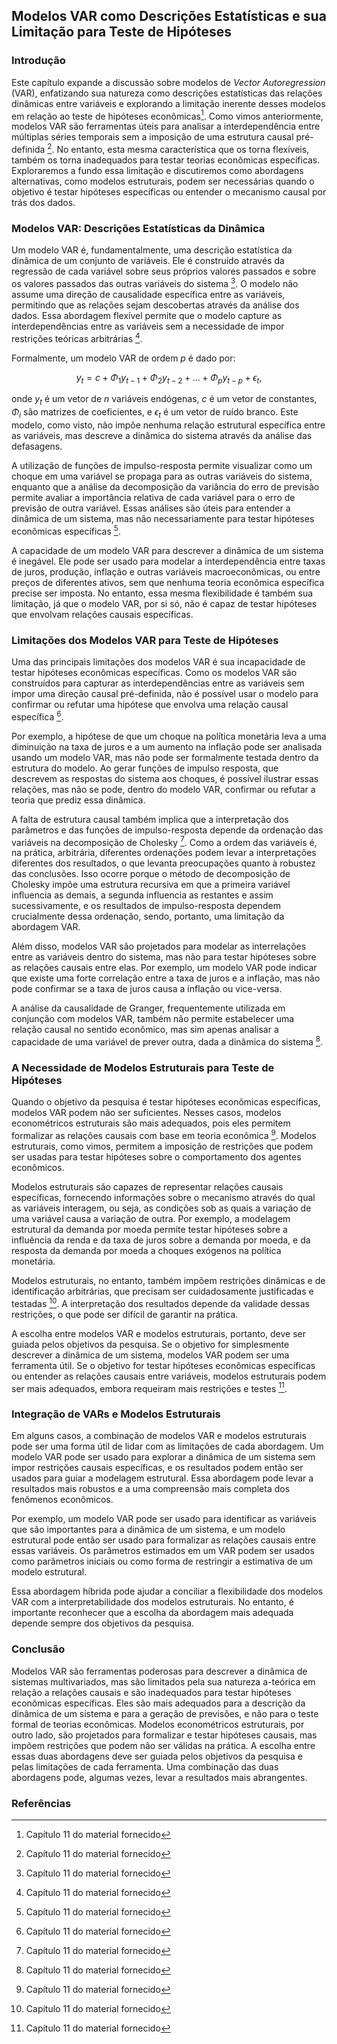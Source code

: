 ## Modelos VAR como Descrições Estatísticas e sua Limitação para Teste de Hipóteses

### Introdução
Este capítulo expande a discussão sobre modelos de *Vector Autoregression* (VAR), enfatizando sua natureza como descrições estatísticas das relações dinâmicas entre variáveis e explorando a limitação inerente desses modelos em relação ao teste de hipóteses econômicas[^1]. Como vimos anteriormente, modelos VAR são ferramentas úteis para analisar a interdependência entre múltiplas séries temporais sem a imposição de uma estrutura causal pré-definida [^1]. No entanto, esta mesma característica que os torna flexíveis, também os torna inadequados para testar teorias econômicas específicas. Exploraremos a fundo essa limitação e discutiremos como abordagens alternativas, como modelos estruturais, podem ser necessárias quando o objetivo é testar hipóteses específicas ou entender o mecanismo causal por trás dos dados.

### Modelos VAR: Descrições Estatísticas da Dinâmica
Um modelo VAR é, fundamentalmente, uma descrição estatística da dinâmica de um conjunto de variáveis. Ele é construído através da regressão de cada variável sobre seus próprios valores passados e sobre os valores passados das outras variáveis do sistema [^1]. O modelo não assume uma direção de causalidade específica entre as variáveis, permitindo que as relações sejam descobertas através da análise dos dados. Essa abordagem flexível permite que o modelo capture as interdependências entre as variáveis sem a necessidade de impor restrições teóricas arbitrárias [^1].

Formalmente, um modelo VAR de ordem *p* é dado por:

$$
y_t = c + \Phi_1 y_{t-1} + \Phi_2 y_{t-2} + \ldots + \Phi_p y_{t-p} + \epsilon_t,
$$

onde $y_t$ é um vetor de *n* variáveis endógenas, $c$ é um vetor de constantes, $\Phi_i$ são matrizes de coeficientes, e $\epsilon_t$ é um vetor de ruído branco. Este modelo, como visto, não impõe nenhuma relação estrutural específica entre as variáveis, mas descreve a dinâmica do sistema através da análise das defasagens.

A utilização de funções de impulso-resposta permite visualizar como um choque em uma variável se propaga para as outras variáveis do sistema, enquanto que a análise da decomposição da variância do erro de previsão permite avaliar a importância relativa de cada variável para o erro de previsão de outra variável. Essas análises são úteis para entender a dinâmica de um sistema, mas não necessariamente para testar hipóteses econômicas específicas [^1].

A capacidade de um modelo VAR para descrever a dinâmica de um sistema é inegável. Ele pode ser usado para modelar a interdependência entre taxas de juros, produção, inflação e outras variáveis macroeconômicas, ou entre preços de diferentes ativos, sem que nenhuma teoria econômica específica precise ser imposta. No entanto, essa mesma flexibilidade é também sua limitação, já que o modelo VAR, por si só, não é capaz de testar hipóteses que envolvam relações causais específicas.

### Limitações dos Modelos VAR para Teste de Hipóteses
Uma das principais limitações dos modelos VAR é sua incapacidade de testar hipóteses econômicas específicas. Como os modelos VAR são construídos para capturar as interdependências entre as variáveis sem impor uma direção causal pré-definida, não é possível usar o modelo para confirmar ou refutar uma hipótese que envolva uma relação causal específica [^1].

Por exemplo, a hipótese de que um choque na política monetária leva a uma diminuição na taxa de juros e a um aumento na inflação pode ser analisada usando um modelo VAR, mas não pode ser formalmente testada dentro da estrutura do modelo. Ao gerar funções de impulso resposta, que descrevem as respostas do sistema aos choques, é possível ilustrar essas relações, mas não se pode, dentro do modelo VAR, confirmar ou refutar a teoria que prediz essa dinâmica.

A falta de estrutura causal também implica que a interpretação dos parâmetros e das funções de impulso-resposta depende da ordenação das variáveis na decomposição de Cholesky [^1]. Como a ordem das variáveis é, na prática, arbitrária, diferentes ordenações podem levar a interpretações diferentes dos resultados, o que levanta preocupações quanto à robustez das conclusões. Isso ocorre porque o método de decomposição de Cholesky impõe uma estrutura recursiva em que a primeira variável influencia as demais, a segunda influencia as restantes e assim sucessivamente, e os resultados de impulso-resposta dependem crucialmente dessa ordenação, sendo, portanto, uma limitação da abordagem VAR.

Além disso, modelos VAR são projetados para modelar as interrelações entre as variáveis dentro do sistema, mas não para testar hipóteses sobre as relações causais entre elas. Por exemplo, um modelo VAR pode indicar que existe uma forte correlação entre a taxa de juros e a inflação, mas não pode confirmar se a taxa de juros causa a inflação ou vice-versa.

A análise da causalidade de Granger, frequentemente utilizada em conjunção com modelos VAR, também não permite estabelecer uma relação causal no sentido econômico, mas sim apenas analisar a capacidade de uma variável de prever outra, dada a dinâmica do sistema [^1].

### A Necessidade de Modelos Estruturais para Teste de Hipóteses
Quando o objetivo da pesquisa é testar hipóteses econômicas específicas, modelos VAR podem não ser suficientes. Nesses casos, modelos econométricos estruturais são mais adequados, pois eles permitem formalizar as relações causais com base em teoria econômica [^1]. Modelos estruturais, como vimos, permitem a imposição de restrições que podem ser usadas para testar hipóteses sobre o comportamento dos agentes econômicos.

Modelos estruturais são capazes de representar relações causais específicas, fornecendo informações sobre o mecanismo através do qual as variáveis interagem, ou seja, as condições sob as quais a variação de uma variável causa a variação de outra. Por exemplo, a modelagem estrutural da demanda por moeda permite testar hipóteses sobre a influência da renda e da taxa de juros sobre a demanda por moeda, e da resposta da demanda por moeda a choques exógenos na política monetária.

Modelos estruturais, no entanto, também impõem restrições dinâmicas e de identificação arbitrárias, que precisam ser cuidadosamente justificadas e testadas [^1]. A interpretação dos resultados depende da validade dessas restrições, o que pode ser difícil de garantir na prática.

A escolha entre modelos VAR e modelos estruturais, portanto, deve ser guiada pelos objetivos da pesquisa. Se o objetivo for simplesmente descrever a dinâmica de um sistema, modelos VAR podem ser uma ferramenta útil. Se o objetivo for testar hipóteses econômicas específicas ou entender as relações causais entre variáveis, modelos estruturais podem ser mais adequados, embora requeiram mais restrições e testes [^1].

### Integração de VARs e Modelos Estruturais
Em alguns casos, a combinação de modelos VAR e modelos estruturais pode ser uma forma útil de lidar com as limitações de cada abordagem. Um modelo VAR pode ser usado para explorar a dinâmica de um sistema sem impor restrições causais específicas, e os resultados podem então ser usados para guiar a modelagem estrutural. Essa abordagem pode levar a resultados mais robustos e a uma compreensão mais completa dos fenômenos econômicos.

Por exemplo, um modelo VAR pode ser usado para identificar as variáveis que são importantes para a dinâmica de um sistema, e um modelo estrutural pode então ser usado para formalizar as relações causais entre essas variáveis. Os parâmetros estimados em um VAR podem ser usados como parâmetros iniciais ou como forma de restringir a estimativa de um modelo estrutural.

Essa abordagem híbrida pode ajudar a conciliar a flexibilidade dos modelos VAR com a interpretabilidade dos modelos estruturais. No entanto, é importante reconhecer que a escolha da abordagem mais adequada depende sempre dos objetivos da pesquisa.

### Conclusão
Modelos VAR são ferramentas poderosas para descrever a dinâmica de sistemas multivariados, mas são limitados pela sua natureza a-teórica em relação a relações causais e são inadequados para testar hipóteses econômicas específicas. Eles são mais adequados para a descrição da dinâmica de um sistema e para a geração de previsões, e não para o teste formal de teorias econômicas. Modelos econométricos estruturais, por outro lado, são projetados para formalizar e testar hipóteses causais, mas impõem restrições que podem não ser válidas na prática. A escolha entre essas duas abordagens deve ser guiada pelos objetivos da pesquisa e pelas limitações de cada ferramenta. Uma combinação das duas abordagens pode, algumas vezes, levar a resultados mais abrangentes.
### Referências
[^1]: Capítulo 11 do material fornecido
<!-- END -->
